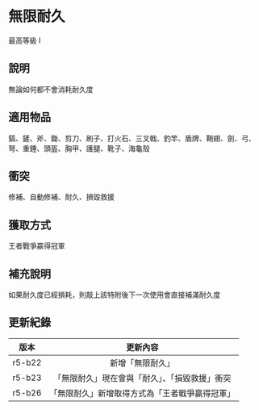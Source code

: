 # 無限耐久

最高等級 I

## 說明

無論如何都不會消耗耐久度

## 適用物品

鎬、鏟、斧、鋤、剪刀、刷子、打火石、三叉戟、釣竿、盾牌、鞘翅、劍、弓、弩、重錘、頭盔、胸甲、護腿、靴子、海龜殼

## 衝突

修補、自動修補、耐久、損毀救援

## 獲取方式

王者戰爭贏得冠軍

## 補充說明

如果耐久度已經損耗，則敲上該特附後下一次使用會直接補滿耐久度

## 更新紀錄

|版本|更新內容|
|:---:|:---:|
|r5-b22|新增「無限耐久」|
|r5-b23|「無限耐久」現在會與「耐久」、「損毀救援」衝突|
|r5-b26|「無限耐久」新增取得方式為「王者戰爭贏得冠軍」|
